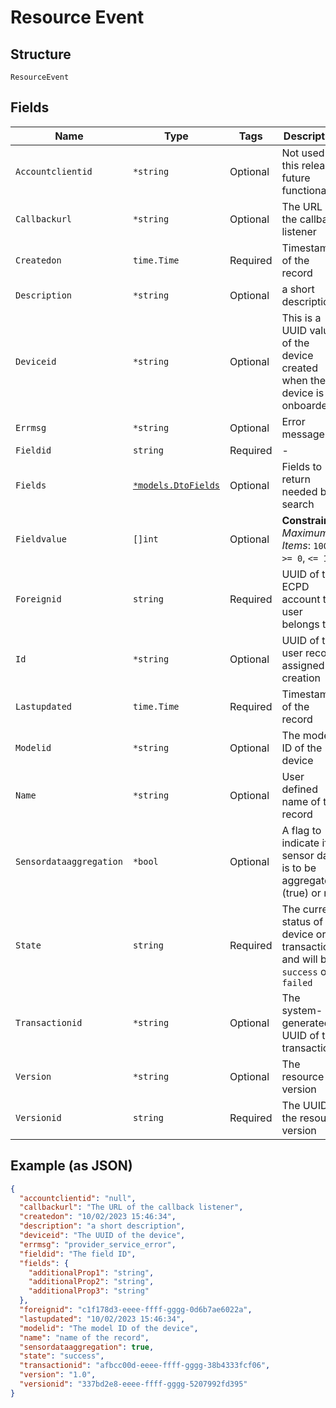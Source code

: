 
# Resource Event

## Structure

`ResourceEvent`

## Fields

| Name | Type | Tags | Description |
|  --- | --- | --- | --- |
| `Accountclientid` | `*string` | Optional | Not used in this release, future functionality |
| `Callbackurl` | `*string` | Optional | The URL of the callback listener |
| `Createdon` | `time.Time` | Required | Timestamp of the record |
| `Description` | `*string` | Optional | a short description |
| `Deviceid` | `*string` | Optional | This is a UUID value of the device created when the device is onboarded |
| `Errmsg` | `*string` | Optional | Error message |
| `Fieldid` | `string` | Required | - |
| `Fields` | [`*models.DtoFields`](../../doc/models/dto-fields.md) | Optional | Fields to return needed by search |
| `Fieldvalue` | `[]int` | Optional | **Constraints**: *Maximum Items*: `100`, `>= 0`, `<= 100` |
| `Foreignid` | `string` | Required | UUID of the ECPD account the user belongs to |
| `Id` | `*string` | Optional | UUID of the user record, assigned at creation |
| `Lastupdated` | `time.Time` | Required | Timestamp of the record |
| `Modelid` | `*string` | Optional | The model ID of the device |
| `Name` | `*string` | Optional | User defined name of the record |
| `Sensordataaggregation` | `*bool` | Optional | A flag to indicate if sensor data is to be aggregated (true) or not |
| `State` | `string` | Required | The current status of the device or transaction and will be `success` or `failed` |
| `Transactionid` | `*string` | Optional | The system-generated UUID of the transaction |
| `Version` | `*string` | Optional | The resource version |
| `Versionid` | `string` | Required | The UUID of the resource version |

## Example (as JSON)

```json
{
  "accountclientid": "null",
  "callbackurl": "The URL of the callback listener",
  "createdon": "10/02/2023 15:46:34",
  "description": "a short description",
  "deviceid": "The UUID of the device",
  "errmsg": "provider_service_error",
  "fieldid": "The field ID",
  "fields": {
    "additionalProp1": "string",
    "additionalProp2": "string",
    "additionalProp3": "string"
  },
  "foreignid": "c1f178d3-eeee-ffff-gggg-0d6b7ae6022a",
  "lastupdated": "10/02/2023 15:46:34",
  "modelid": "The model ID of the device",
  "name": "name of the record",
  "sensordataaggregation": true,
  "state": "success",
  "transactionid": "afbcc00d-eeee-ffff-gggg-38b4333fcf06",
  "version": "1.0",
  "versionid": "337bd2e8-eeee-ffff-gggg-5207992fd395"
}
```

